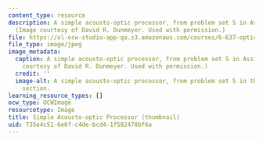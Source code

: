 ```yaml
---
content_type: resource
description: A simple acousto-optic processor, from problem set 5 in Assignments.
  (Image courtesy of David R. Dunmeyer. Used with permission.)
file: https://ol-ocw-studio-app-qa.s3.amazonaws.com/courses/6-637-optical-signals-devices-and-systems-spring-2003/735e4c516e6fc4debcd41f502478bf6a_6-637s03-th.jpg
file_type: image/jpeg
image_metadata:
  caption: A simple acousto-optic processor, from problem set 5 in Assignments. (Image
    courtesy of David R. Dunmeyer. Used with permission.)
  credit: ''
  image-alt: A simple acousto-optic processor, from problem set 5 in the assignments
    section.
learning_resource_types: []
ocw_type: OCWImage
resourcetype: Image
title: Simple Acousto-optic Processor (thumbnail)
uid: 735e4c51-6e6f-c4de-bcd4-1f502478bf6a
---
```


